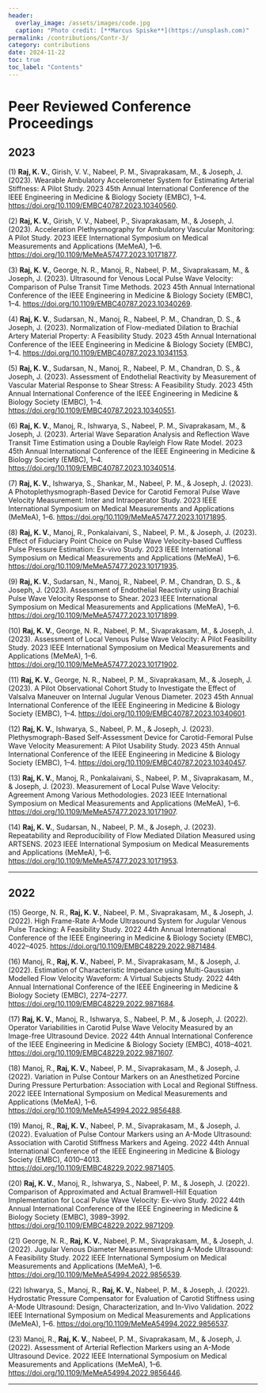 ```yaml
---
header:
  overlay_image: /assets/images/code.jpg
  caption: "Photo credit: [**Marcus Spiske**](https://unsplash.com)"
permalink: /contributions/Contr-3/
category: contributions
date: 2024-11-22
toc: true
toc_label: "Contents"
---
```


# Peer Reviewed Conference Proceedings

## 2023

(1) **Raj, K. V.**, Girish, V. V., Nabeel, P. M., Sivaprakasam, M., & Joseph, J. (2023). Wearable Ambulatory Accelerometer System for Estimating Arterial Stiffness: A Pilot Study. 2023 45th Annual International Conference of the IEEE Engineering in Medicine & Biology Society (EMBC), 1–4. https://doi.org/10.1109/EMBC40787.2023.10340560.

(2) **Raj, K. V.**, Girish, V. V., Nabeel, P., Sivaprakasam, M., & Joseph, J. (2023). Acceleration Plethysmography for Ambulatory Vascular Monitoring: A Pilot Study. 2023 IEEE International Symposium on Medical Measurements and Applications (MeMeA), 1–6. https://doi.org/10.1109/MeMeA57477.2023.10171877.

(3) **Raj, K. V.**, George, N. R., Manoj, R., Nabeel, P. M., Sivaprakasam, M., & Joseph, J. (2023). Ultrasound for Venous Local Pulse Wave Velocity: Comparison of Pulse Transit Time Methods. 2023 45th Annual International Conference of the IEEE Engineering in Medicine & Biology Society (EMBC), 1–4. https://doi.org/10.1109/EMBC40787.2023.10340269.

(4) **Raj, K. V.**, Sudarsan, N., Manoj, R., Nabeel, P. M., Chandran, D. S., & Joseph, J. (2023). Normalization of Flow-mediated Dilation to Brachial Artery Material Property: A Feasibility Study. 2023 45th Annual International Conference of the IEEE Engineering in Medicine & Biology Society (EMBC), 1–4. https://doi.org/10.1109/EMBC40787.2023.10341153.

(5) **Raj, K. V.**, Sudarsan, N., Manoj, R., Nabeel, P. M., Chandran, D. S., & Joseph, J. (2023). Assessment of Endothelial Reactivity by Measurement of Vascular Material Response to Shear Stress: A Feasibility Study. 2023 45th Annual International Conference of the IEEE Engineering in Medicine & Biology Society (EMBC), 1–4. https://doi.org/10.1109/EMBC40787.2023.10340551.

(6) **Raj, K. V.**, Manoj, R., Ishwarya, S., Nabeel, P. M., Sivaprakasam, M., & Joseph, J. (2023). Arterial Wave Separation Analysis and Reflection Wave Transit Time Estimation using a Double Rayleigh Flow Rate Model. 2023 45th Annual International Conference of the IEEE Engineering in Medicine & Biology Society (EMBC), 1–4. https://doi.org/10.1109/EMBC40787.2023.10340514.

(7) **Raj, K. V.**, Ishwarya, S., Shankar, M., Nabeel, P. M., & Joseph, J. (2023). A Photoplethysmograph-Based Device for Carotid Femoral Pulse Wave Velocity Measurement: Inter and Intraoperator Study. 2023 IEEE International Symposium on Medical Measurements and Applications (MeMeA), 1–6. https://doi.org/10.1109/MeMeA57477.2023.10171895.

(8) **Raj, K. V.**, Manoj, R., Ponkalaivani, S., Nabeel, P. M., & Joseph, J. (2023). Effect of Fiduciary Point Choice on Pulse Wave Velocity-based Cuffless Pulse Pressure Estimation: Ex-vivo Study. 2023 IEEE International Symposium on Medical Measurements and Applications (MeMeA), 1–6. https://doi.org/10.1109/MeMeA57477.2023.10171935.

(9) **Raj, K. V.**, Sudarsan, N., Manoj, R., Nabeel, P. M., Chandran, D. S., & Joseph, J. (2023). Assessment of Endothelial Reactivity using Brachial Pulse Wave Velocity Response to Shear. 2023 IEEE International Symposium on Medical Measurements and Applications (MeMeA), 1–6. https://doi.org/10.1109/MeMeA57477.2023.10171899.

(10) **Raj, K. V.**, George, N. R., Nabeel, P. M., Sivaprakasam, M., & Joseph, J. (2023). Assessment of Local Venous Pulse Wave Velocity: A Pilot Feasibility Study. 2023 IEEE International Symposium on Medical Measurements and Applications (MeMeA), 1–6. https://doi.org/10.1109/MeMeA57477.2023.10171902.

(11) **Raj, K. V.**, George, N. R., Nabeel, P. M., Sivaprakasam, M., & Joseph, J. (2023). A Pilot Observational Cohort Study to Investigate the Effect of Valsalva Maneuver on Internal Jugular Venous Diameter. 2023 45th Annual International Conference of the IEEE Engineering in Medicine & Biology Society (EMBC), 1–4. https://doi.org/10.1109/EMBC40787.2023.10340601.

(12) **Raj, K. V.**, Ishwarya, S., Nabeel, P. M., & Joseph, J. (2023). Plethysmograph-Based Self-Assessment Device for Carotid-Femoral Pulse Wave Velocity Measurement: A Pilot Usability Study. 2023 45th Annual International Conference of the IEEE Engineering in Medicine & Biology Society (EMBC), 1–4. https://doi.org/10.1109/EMBC40787.2023.10340457.

(13) **Raj, K. V.**, Manoj, R., Ponkalaivani, S., Nabeel, P. M., Sivaprakasam, M., & Joseph, J. (2023). Measurement of Local Pulse Wave Velocity: Agreement Among Various Methodologies. 2023 IEEE International Symposium on Medical Measurements and Applications (MeMeA), 1–6. https://doi.org/10.1109/MeMeA57477.2023.10171907.

(14) **Raj, K. V.**, Sudarsan, N., Nabeel, P. M., & Joseph, J. (2023). Repeatability and Reproducibility of Flow Mediated Dilation Measured using ARTSENS. 2023 IEEE International Symposium on Medical Measurements and Applications (MeMeA), 1–6. https://doi.org/10.1109/MeMeA57477.2023.10171953.

---

## 2022

(15) George, N. R., **Raj, K. V.**, Nabeel, P. M., Sivaprakasam, M., & Joseph, J. (2022). High Frame-Rate A-Mode Ultrasound System for Jugular Venous Pulse Tracking: A Feasibility Study. 2022 44th Annual International Conference of the IEEE Engineering in Medicine & Biology Society (EMBC), 4022–4025. https://doi.org/10.1109/EMBC48229.2022.9871484.

(16) Manoj, R., **Raj, K. V.**, Nabeel, P. M., Sivaprakasam, M., & Joseph, J. (2022). Estimation of Characteristic Impedance using Multi-Gaussian Modelled Flow Velocity Waveform: A Virtual Subjects Study. 2022 44th Annual International Conference of the IEEE Engineering in Medicine & Biology Society (EMBC), 2274–2277. https://doi.org/10.1109/EMBC48229.2022.9871684.

(17) **Raj, K. V.**, Manoj, R., Ishwarya, S., Nabeel, P. M., & Joseph, J. (2022). Operator Variabilities in Carotid Pulse Wave Velocity Measured by an Image-free Ultrasound Device. 2022 44th Annual International Conference of the IEEE Engineering in Medicine & Biology Society (EMBC), 4018–4021. https://doi.org/10.1109/EMBC48229.2022.9871607.

(18) Manoj, R., **Raj, K. V.**, Nabeel, P. M., Sivaprakasam, M., & Joseph, J. (2022). Variation in Pulse Contour Markers on an Anesthetized Porcine During Pressure Perturbation: Association with Local and Regional Stiffness. 2022 IEEE International Symposium on Medical Measurements and Applications (MeMeA), 1–6. https://doi.org/10.1109/MeMeA54994.2022.9856488.

(19) Manoj, R., **Raj, K. V.**, Nabeel, P. M., Sivaprakasam, M., & Joseph, J. (2022). Evaluation of Pulse Contour Markers using an A-Mode Ultrasound: Association with Carotid Stiffness Markers and Ageing. 2022 44th Annual International Conference of the IEEE Engineering in Medicine & Biology Society (EMBC), 4010–4013. https://doi.org/10.1109/EMBC48229.2022.9871405.

(20) **Raj, K. V.**, Manoj, R., Ishwarya, S., Nabeel, P. M., & Joseph, J. (2022). Comparison of Approximated and Actual Bramwell-Hill Equation Implementation for Local Pulse Wave Velocity: Ex-vivo Study. 2022 44th Annual International Conference of the IEEE Engineering in Medicine & Biology Society (EMBC), 3989–3992. https://doi.org/10.1109/EMBC48229.2022.9871209.

(21) George, N. R., **Raj, K. V.**, Nabeel, P. M., Sivaprakasam, M., & Joseph, J. (2022). Jugular Venous Diameter Measurement Using A-Mode Ultrasound: A Feasibility Study. 2022 IEEE International Symposium on Medical Measurements and Applications (MeMeA), 1–6. https://doi.org/10.1109/MeMeA54994.2022.9856539.

(22) Ishwarya, S., Manoj, R., **Raj, K. V.**, Nabeel, P. M., & Joseph, J. (2022). Hydrostatic Pressure Compensator for Evaluation of Carotid Stiffness using A-Mode Ultrasound: Design, Characterization, and In-Vivo Validation. 2022 IEEE International Symposium on Medical Measurements and Applications (MeMeA), 1–6. https://doi.org/10.1109/MeMeA54994.2022.9856537.

(23) Manoj, R., **Raj, K. V.**, Nabeel, P. M., Sivaprakasam, M., & Joseph, J. (2022). Assessment of Arterial Reflection Markers using an A-Mode Ultrasound Device. 2022 IEEE International Symposium on Medical Measurements and Applications (MeMeA), 1–6. https://doi.org/10.1109/MeMeA54994.2022.9856446.

---

